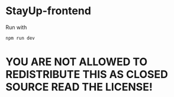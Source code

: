 # StayUp-frontend


Run with 
```js
npm run dev
```


# YOU ARE NOT ALLOWED TO REDISTRIBUTE THIS AS CLOSED SOURCE READ THE LICENSE!
